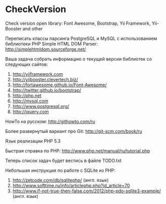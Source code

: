 CheckVersion
============

Check version open library: Font Awesome, Bootstrap, Yii Framework, Yii-Booster and other

Переписать классы парсинга PostgreSQL и MySQL с использованием библиотеки PHP Simple HTML DOM Parser: http://simplehtmldom.sourceforge.net/

Ваша задача собрать информацию о текущей версии библиотек со следующих сайтов:

1. http://yiiframework.com
2. http://yiibooster.clevertech.biz/
3. http://fortawesome.github.io/Font-Awesome/
4. http://twitter.github.io/bootstrap/
5. http://php.net
6. http://mysql.com
7. http://www.postgresql.org/
8. http://jquery.com

HowTo на русском: http://githowto.com/ru

Более развернутый вариант про Git: http://git-scm.com/book/ru

Язык реализации PHP 5.3

Быстрая справка по PHP: http://www.php.net/manual/ru/tutorial.php

Теперь список задач будет вестись в файле TODO.txt

Небольшая инструкция по работе с SQLite из PHP: 

1. http://zetcode.com/db/sqlitephp/ (англ. язык)
2. http://www.softtime.ru/info/articlephp.php?id_article=70 
3. http://www.if-not-true-then-false.com/2012/php-pdo-sqlite3-example/ (англ. язык)
